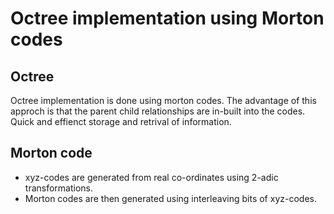 # Octree implementation using Morton codes

## Octree
Octree implementation is done using morton codes. The advantage of this approch is that the parent child relationships are in-built into the codes. Quick and effienct storage and retrival of information.

## Morton code
- xyz-codes are generated from real co-ordinates using 2-adic transformations. 
- Morton codes are then generated using interleaving bits of xyz-codes.
